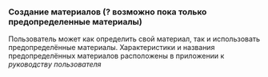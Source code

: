 ### Создание материалов (? возможно пока только предопределенные материалы)
Пользователь может как определить свой материал, так и использовать предопределённые материалы. Характеристики и названия предопределённых материалов расположены в приложении к _руководству пользователя_

